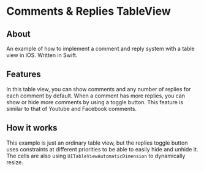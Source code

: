 # Comments & Replies TableView

## About
An example of how to implement a comment and reply system with a table view in iOS. Written in Swift.

## Features
In this table view, you can show comments and any number of replies for each comment by default. When a comment has more replies, you can show or hide more comments by using a toggle button. This feature is similar to that of Youtube and Facebook comments.

## How it works
This example is just an ordinary table view, but the replies toggle button uses constraints at different priorities to be able to easily hide and unhide it. The cells are also using `UITableViewAutomaticDimension` to dynamically resize.
